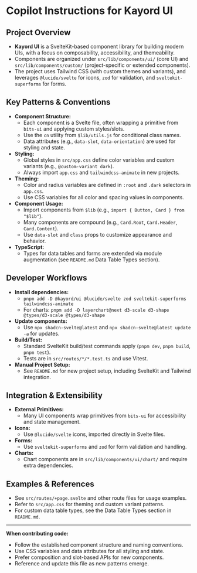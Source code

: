 # Copilot Instructions for Kayord UI

## Project Overview

- **Kayord UI** is a SvelteKit-based component library for building modern UIs, with a focus on composability, accessibility, and themeability.
- Components are organized under `src/lib/components/ui/` (core UI) and `src/lib/components/custom/` (project-specific or extended components).
- The project uses Tailwind CSS (with custom themes and variants), and leverages `@lucide/svelte` for icons, `zod` for validation, and `sveltekit-superforms` for forms.

## Key Patterns & Conventions

- **Component Structure:**
  - Each component is a Svelte file, often wrapping a primitive from `bits-ui` and applying custom styles/slots.
  - Use the `cn` utility from `$lib/utils.js` for conditional class names.
  - Data attributes (e.g., `data-slot`, `data-orientation`) are used for styling and state.
- **Styling:**
  - Global styles in `src/app.css` define color variables and custom variants (e.g., `@custom-variant dark`).
  - Always import `app.css` and `tailwindcss-animate` in new projects.
- **Theming:**
  - Color and radius variables are defined in `:root` and `.dark` selectors in `app.css`.
  - Use CSS variables for all color and spacing values in components.
- **Component Usage:**
  - Import components from `$lib` (e.g., `import { Button, Card } from "$lib"`).
  - Many components are compound (e.g., `Card.Root`, `Card.Header`, `Card.Content`).
  - Use `data-slot` and `class` props to customize appearance and behavior.
- **TypeScript:**
  - Types for data tables and forms are extended via module augmentation (see `README.md` Data Table Types section).

## Developer Workflows

- **Install dependencies:**
  - `pnpm add -D @kayord/ui @lucide/svelte zod sveltekit-superforms tailwindcss-animate`
  - For charts: `pnpm add -D layerchart@next d3-scale d3-shape @types/d3-scale @types/d3-shape`
- **Update components:**
  - Use `npx shadcn-svelte@latest` and `npx shadcn-svelte@latest update -a` for updates.
- **Build/Test:**
  - Standard SvelteKit build/test commands apply (`pnpm dev`, `pnpm build`, `pnpm test`).
  - Tests are in `src/routes/*/*.test.ts` and use Vitest.
- **Manual Project Setup:**
  - See `README.md` for new project setup, including SvelteKit and Tailwind integration.

## Integration & Extensibility

- **External Primitives:**
  - Many UI components wrap primitives from `bits-ui` for accessibility and state management.
- **Icons:**
  - Use `@lucide/svelte` icons, imported directly in Svelte files.
- **Forms:**
  - Use `sveltekit-superforms` and `zod` for form validation and handling.
- **Charts:**
  - Chart components are in `src/lib/components/ui/chart/` and require extra dependencies.

## Examples & References

- See `src/routes/+page.svelte` and other route files for usage examples.
- Refer to `src/app.css` for theming and custom variant patterns.
- For custom data table types, see the Data Table Types section in `README.md`.

---

**When contributing code:**

- Follow the established component structure and naming conventions.
- Use CSS variables and data attributes for all styling and state.
- Prefer composition and slot-based APIs for new components.
- Reference and update this file as new patterns emerge.
